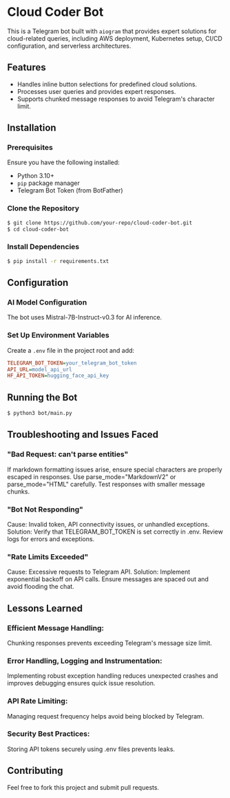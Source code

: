 # Cloud Coder Bot

This is a Telegram bot built with `aiogram` that provides expert solutions for cloud-related queries, including AWS deployment, Kubernetes setup, CI/CD configuration, and serverless architectures.

## Features
- Handles inline button selections for predefined cloud solutions.
- Processes user queries and provides expert responses.
- Supports chunked message responses to avoid Telegram's character limit.

## Installation

### Prerequisites
Ensure you have the following installed:
- Python 3.10+
- `pip` package manager
- Telegram Bot Token (from BotFather)

### Clone the Repository
```sh
$ git clone https://github.com/your-repo/cloud-coder-bot.git
$ cd cloud-coder-bot
```

### Install Dependencies
```sh
$ pip install -r requirements.txt
```

## Configuration

### AI Model Configuration
The bot uses Mistral-7B-Instruct-v0.3 for AI inference.

### Set Up Environment Variables
Create a `.env` file in the project root and add:
```ini
TELEGRAM_BOT_TOKEN=your_telegram_bot_token
API_URL=model_api_url
HF_API_TOKEN=hugging_face_api_key
```

## Running the Bot
```sh
$ python3 bot/main.py
```

## Troubleshooting and Issues Faced


### "Bad Request: can't parse entities"
If markdown formatting issues arise, ensure special characters are properly escaped in responses.
Use parse_mode="MarkdownV2" or parse_mode="HTML" carefully.
Test responses with smaller message chunks.

### "Bot Not Responding"
Cause: Invalid token, API connectivity issues, or unhandled exceptions.
Solution:
Verify that TELEGRAM_BOT_TOKEN is set correctly in .env.
Review logs for errors and exceptions.

### "Rate Limits Exceeded"
Cause: Excessive requests to Telegram API.
Solution:
Implement exponential backoff on API calls.
Ensure messages are spaced out and avoid flooding the chat.


## Lessons Learned

### Efficient Message Handling: 
Chunking responses prevents exceeding Telegram's message size limit.

### Error Handling, Logging and Instrumentation: 
Implementing robust exception handling reduces unexpected crashes and improves debugging ensures quick issue resolution.

### API Rate Limiting: 
Managing request frequency helps avoid being blocked by Telegram.

### Security Best Practices: 
Storing API tokens securely using .env files prevents leaks.


## Contributing
Feel free to fork this project and submit pull requests.

